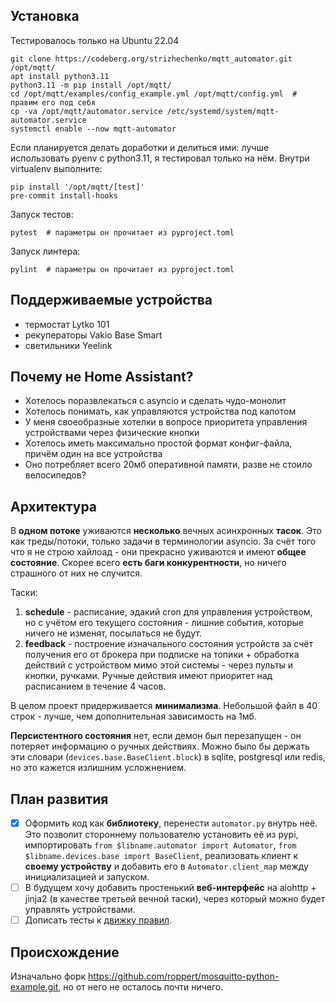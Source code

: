 ## Установка

Тестировалось только на Ubuntu 22.04

``` shell
git clone https://codeberg.org/strizhechenko/mqtt_automator.git /opt/mqtt/
apt install python3.11
python3.11 -m pip install /opt/mqtt/
cd /opt/mqtt/examples/config_example.yml /opt/mqtt/config.yml  # правим его под себя
cp -va /opt/mqtt/automator.service /etc/systemd/system/mqtt-automator.service
systemctl enable --now mqtt-automator
```

Если планируется делать доработки и делиться ими: лучше использовать pyenv с python3.11, я тестировал только на нём. Внутри virtualenv выполните:

``` shell
pip install '/opt/mqtt/[test]'
pre-commit install-hooks
```

Запуск тестов:

``` shell
pytest  # параметры он прочитает из pyproject.toml
```

Запуск линтера:

``` shell
pylint  # параметры он прочитает из pyproject.toml
```

## Поддерживаемые устройства

- термостат Lytko 101
- рекуператоры Vakio Base Smart
- светильники Yeelink

## Почему не Home Assistant?

- Хотелось поразвлекаться с asyncio и сделать чудо-монолит
- Хотелось понимать, как управляются устройства под капотом
- У меня своеобразные хотелки в вопросе приоритета управления устройствами через физические кнопки
- Хотелось иметь максимально простой формат конфиг-файла, причём один на все устройства
- Оно потребляет всего 20мб оперативной памяти, разве не стоило велосипедов?

## Архитектура

В **одном потоке** уживаются **несколько** вечных асинхронных **тасок**. Это как треды/потоки, только задачи в терминологии asyncio.  За счёт того что я не строю хайлоад - они прекрасно уживаются и имеют **общее состояние**.  Скорее всего **есть баги конкурентности**, но ничего страшного от них не случится.

Таски:

1. **schedule** - расписание, эдакий cron для управления устройством, но с учётом его текущего состояния - лишние события, которые ничего не изменят, посылаться не будут.
2. **feedback** - построение изначального состояния устройств за счёт получения его от брокера при подписке на топики + обработка действий с устройством мимо этой системы - через пульты и кнопки, ручками. Ручные действия имеют приоритет над расписанием в течение 4 часов.

В целом проект придерживается **минимализма**. Небольшой файл в 40 строк - лучше, чем дополнительная зависимость на 1мб.

**Персистентного состояния** нет, если демон был перезапущен - он потеряет информацию о ручных действиях. Можно было бы держать эти словари (`devices.base.BaseClient.block`) в sqlite, postgresql или redis, но это кажется излишним усложнением.

## План развития

- [x] Оформить код как **библиотеку**, перенести `automator.py` внутрь неё. Это позволит стороннему пользователю установить её из pypi, импортировать `from $libname.automator import Automator`, `from $libname.devices.base import BaseClient`, реализовать клиент к **своему устройству** и добавить его в `Automator.client_map` между инициализацией и запуском.
- [ ] В будущем хочу добавить простенький **веб-интерфейс** на aiohttp + jinja2 (в качестве третьей вечной таски), через который можно будет управлять устройствами.
- [ ] Дописать тесты к [движку правил](mqtt_automator/config/parser.py).

## Происхождение

Изначально форк https://github.com/roppert/mosquitto-python-example.git, но от него не осталось почти ничего.
